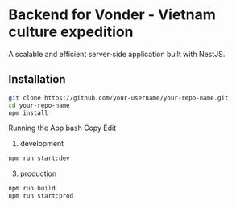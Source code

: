 # Backend for Vonder - Vietnam culture expedition
A scalable and efficient server-side application built with NestJS.

## Installation
```bash
git clone https://github.com/your-username/your-repo-name.git
cd your-repo-name
npm install
```
Running the App
bash
Copy
Edit
1. development
```bash
npm run start:dev
```
3. production
```bash
npm run build
npm run start:prod
```
